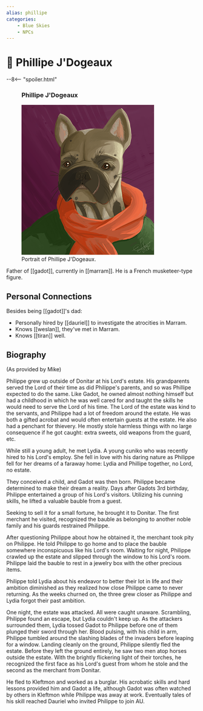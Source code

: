 ```yaml
---
alias: phillipe
categories:
    - Blue Skies
    - NPCs
---
```

# 🔐 Phillipe J'Dogeaux

--8<-- "spoiler.html"

<figure class="infobox right">
  <h3>Phillipe J'Dogeaux</h3>
  <a href="/assets/images/phillipe-full.png">
    <img src="/assets/images/phillipe-tiny.png" />
  </a>
  <figcaption>
    Portrait of Phillipe J'Dogeaux.
  </figcaption>
</figure>

Father of [[gadot]], currently in [[marram]]. He is a French musketeer-type figure.

## Personal Connections

Besides being [[gadot]]'s dad:

- Personally hired by [[dauriel]] to investigate the atrocities in Marram.
- Knows [[weslan]], they've met in Marram.
- Knows [[tiran]] well.

## Biography

(As provided by Mike)

Philippe grew up outside of Donitar at his Lord's estate. His grandparents served the Lord of their time as did Philippe's parents, and so was Phillipe expected to do the same. Like Gadot, he owned almost nothing himself but had a childhood in which he was well cared for and taught the skills he would need to serve the Lord of his time. The Lord of the estate was kind to the servants, and Philippe had a lot of freedom around the estate. He was both a gifted acrobat and would often entertain guests at the estate. He also had a penchant for thievery. He mostly stole harmless things with no large consequence if he got caught: extra sweets, old weapons from the guard, etc.

While still a young adult, he met Lydia. A young cuniko who was recently hired to his Lord's employ. She fell in love with his daring nature as Philippe fell for her dreams of a faraway home: Lydia and Phillipe together, no Lord, no estate.

They conceived a child, and Gadot was then born. Philippe became determined to make their dream a reality. Days after Gadots 3rd birthday, Philippe entertained a group of his Lord's visitors. Utilizing his cunning skills, he lifted a valuable bauble from a guest.

Seeking to sell it for a small fortune, he brought it to Donitar. The first merchant he visited, recognized the bauble as belonging to another noble family and his guards restrained Philippe.

After questioning Philippe about how he obtained it, the merchant took pity on Philippe. He told Philippe to go home and to place the bauble somewhere inconspicuous like his Lord's room. Waiting for night, Philippe crawled up the estate and slipped through the window to his Lord's room. Philippe laid the bauble to rest in a jewelry box with the other precious items.

Philippe told Lydia about his endeavor to better their lot in life and their ambition diminished as they realized how close Philippe came to never returning. As the weeks churned on, the three grew closer as Philippe and Lydia forgot their past ambition.

One night, the estate was attacked. All were caught unaware. Scrambling, Philippe found an escape, but Lydia couldn't keep up. As the attackers surrounded them, Lydia tossed Gadot to Philippe before one of them plunged their sword through her. Blood pulsing, with his child in arm, Philippe tumbled around the slashing blades of the invaders before leaping for a window. Landing cleanly on the ground, Philippe silently fled the estate. Before they left the ground entirely, he saw two men atop horses outside the estate. With the brightly flickering light of their torches, he recognized the first face as his Lord's guest from whom he stole and the second as the merchant from Donitar.

He fled to Kleftmon and worked as a burglar. His acrobatic skills and hard lessons provided him and Gadot a life, although Gadot was often watched by others in Kleftmon while Philippe was away at work. Eventually tales of his skill reached Dauriel who invited Philippe to join AU.

